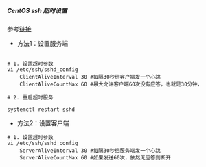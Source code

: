 ##### CentOS ssh 超时设置
参考[链接](http://einverne.github.io/post/2017/05/ssh-keep-alive.html)

- 方法1：设置服务端
```shell script

# 1. 设置超时参数
vi /etc/ssh/sshd_config
    ClientAliveInterval 30 #每隔30秒给客户端发一个心跳
    ClientAliveCountMax 60 #最大允许客户端60次没有应答，也就是30分钟，

# 2. 重启超时服务

systemctl restart sshd

```

- 方法2：设置客户端

```shell script
# 1. 设置超时参数
vi /etc/ssh/sshd_config
    ServerAliveInterval 30 #每隔30秒给服务端发一个心跳
    ServerAliveCountMax 60 #如果发送60次，依然无应答则断开
```

